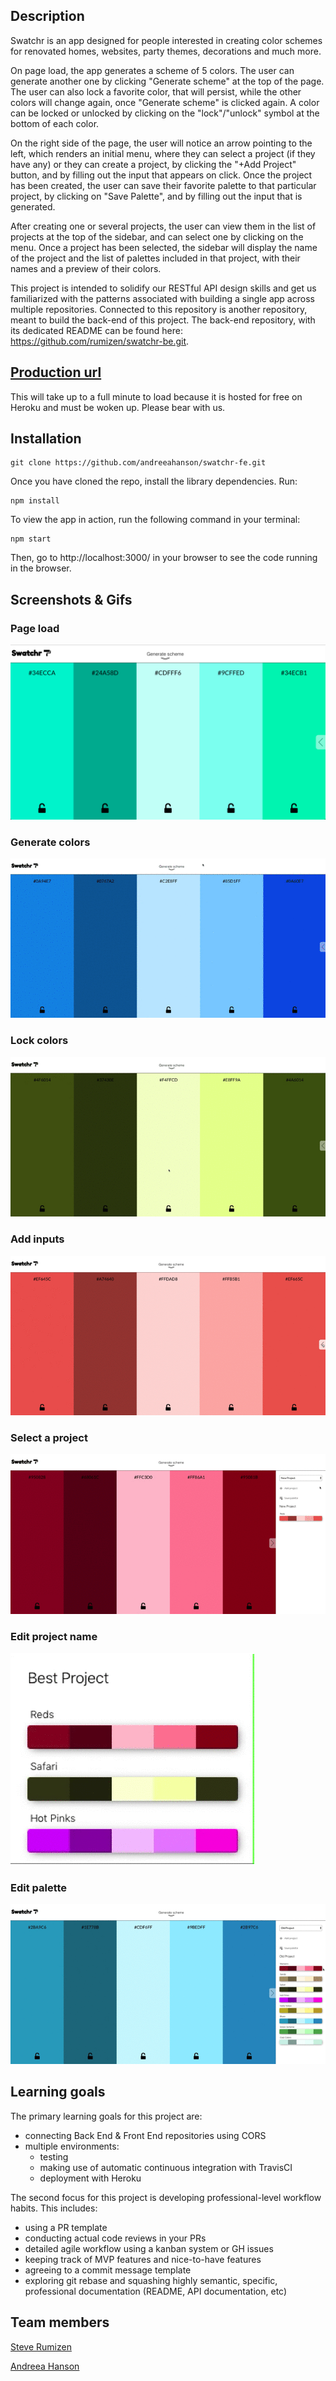 ## Description

Swatchr is an app designed for people interested in creating color schemes for renovated homes, websites, party themes, decorations and much more. 

On page load, the app generates a scheme of 5 colors. The user can generate another one by clicking "Generate scheme" at the top of the page. The user can also lock a favorite color, that will persist, while the other colors will change again, once "Generate scheme" is clicked again. A color can be locked or unlocked by clicking on the "lock"/"unlock" symbol at the bottom of each color.

On the right side of the page, the user will notice an arrow pointing to the left, which renders an initial menu, where they can select a project (if they have any) or they can create a project, by clicking the "+Add Project" button, and by filling out the input that appears on click. Once the project has been created, the user can save their favorite palette to that particular project, by clicking on "Save Palette", and by filling out the input that is generated.

After creating one or several projects, the user can view them in the list of projects at the top of the sidebar, and can select one by clicking on the menu. Once a project has been selected, the sidebar will display the name of the project and the list of palettes included in that project, with their names and a preview of their colors. 

This project is intended to solidify our RESTful API design skills and get us familiarized with the patterns associated with building a single app across multiple repositories. Connected to this repository is another repository, meant to build the back-end of this project. The back-end repository, with its dedicated README can be found here: https://github.com/rumizen/swatchr-be.git. 

## [Production url](http://swatchr-app.herokuapp.com/)
This will take up to a full minute to load because it is hosted for free on Heroku and must be woken up. Please bear with us.

## Installation

```
git clone https://github.com/andreeahanson/swatchr-fe.git
```
Once you have cloned the repo, install the library dependencies. Run:

```
npm install
```
To view the app in action, run the following command in your terminal:

```
npm start
```
Then, go to http://localhost:3000/ in your browser to see the code running in the browser.

## Screenshots & Gifs

### Page load

![Page Load](https://github.com/andreeahanson/swatchr-fe/blob/master/public/Page%20Load.png)

### Generate colors

![Generate colors](https://github.com/andreeahanson/swatchr-fe/blob/master/public/generate-colors.gif)

### Lock colors

![Generate locked](https://github.com/andreeahanson/swatchr-fe/blob/master/public/generate-locked.gif)

### Add inputs

![Add stuff](https://github.com/andreeahanson/swatchr-fe/blob/master/public/add-stuff.gif)

### Select a project

![Old project](https://github.com/andreeahanson/swatchr-fe/blob/master/public/old-project.gif)

### Edit project name

![Worst project](https://github.com/andreeahanson/swatchr-fe/blob/master/public/worst-project.gif)

### Edit palette

![Edit palette](https://github.com/andreeahanson/swatchr-fe/blob/master/public/edit-palette.gif)

## Learning goals

The primary learning goals for this project are:
- connecting Back End & Front End repositories using CORS
- multiple environments:
  - testing
  - making use of automatic continuous integration with TravisCI
  - deployment with Heroku

The second focus for this project is developing professional-level workflow habits. This includes:
- using a PR template
- conducting actual code reviews in your PRs
- detailed agile workflow using a kanban system or GH issues
- keeping track of MVP features and nice-to-have features
- agreeing to a commit message template
- exploring git rebase and squashing highly semantic, specific, professional documentation (README, API documentation, etc)

## Team members

[Steve Rumizen](https://github.com/rumizen)

[Andreea Hanson](https://github.com/andreeahanson)




